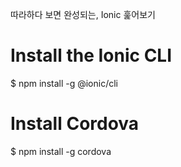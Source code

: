 따라하다 보면 완성되는, Ionic 훑어보기


# Install the Ionic CLI

$ npm install -g @ionic/cli

# Install Cordova

$ npm install -g cordova
